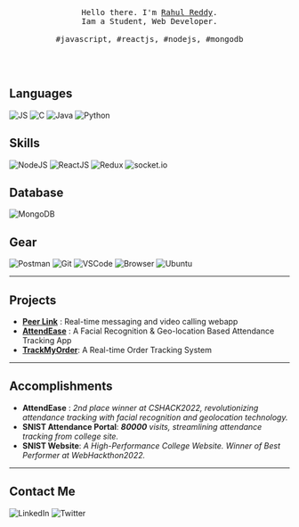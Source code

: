 <p align="center">
  <br>
  <br>
  <br>
  <samp>Hello there. I'm <a href="https://twitter.com/rahulreddy_001" target="_blank">Rahul Reddy</a>.<br> Iam a Student, Web Developer.<br><br>#javascript, #reactjs, #nodejs, #mongodb</samp>
  <br>
  <br>
</p>
<br/>

## Languages

![JS](https://img.shields.io/badge/JavaScript-323330?style=for-the-badge&logo=javascript&logoColor=F7DF1E)
![C](https://img.shields.io/badge/C-00599C?style=for-the-badge&logo=c&logoColor=white)
![Java](https://img.shields.io/badge/OpenJDK-ED8B00?style=for-the-badge&logo=openjdk&logoColor=white)
![Python](https://img.shields.io/badge/Python-FFD43B?style=for-the-badge&logo=python&logoColor=blue)

## Skills

![NodeJS](https://img.shields.io/badge/Node.js-339933?style=for-the-badge&logo=nodedotjs&logoColor=white)
![ReactJS](https://img.shields.io/badge/React-20232A?style=for-the-badge&logo=react&logoColor=61DAFB)
![Redux](https://img.shields.io/badge/Redux-593D88?style=for-the-badge&logo=redux&logoColor=white)
![socket.io](https://img.shields.io/badge/Socket.io-010101?&style=for-the-badge&logo=Socket.io&logoColor=white)
![]()

## Database

![MongoDB](https://img.shields.io/badge/MongoDB-4EA94B?style=for-the-badge&logo=mongodb&logoColor=white)

## Gear

![Postman](https://img.shields.io/badge/Postman-FF6C37?style=for-the-badge&logo=Postman&logoColor=white)
![Git](https://img.shields.io/badge/GIT-E44C30?style=for-the-badge&logo=git&logoColor=white)
![VSCode](https://img.shields.io/badge/VSCode-0078D4?style=for-the-badge&logo=visual%20studio%20code&logoColor=white)
![Browser](https://img.shields.io/badge/Brave-FF1B2D?style=for-the-badge&logo=Brave&logoColor=white)
![Ubuntu](https://img.shields.io/badge/Ubuntu-E95420?style=for-the-badge&logo=ubuntu&logoColor=white)

<hr/>

## Projects

- **[Peer Link](https://github.com/rahulreddy-001/PeerLink)** :
  Real-time messaging and video calling webapp
- **[AttendEase](https://github.com/rahulreddy-001/AttendEase)** : A Facial Recognition & Geo-location Based Attendance Tracking App
- **[TrackMyOrder](https://github.com/rahulreddy-001/TrackMyOrder)**: A Real-time Order Tracking System

<hr/>

## Accomplishments

- **AttendEase** : _2nd place winner at CSHACK2022, revolutionizing attendance tracking with facial recognition and geolocation technology._
- **SNIST Attendance Portal**: _**80000** visits, streamlining attendance tracking from college site._
- **SNIST Website**: _A High-Performance College Website. Winner of Best Performer at WebHackthon2022._
<hr/>

## Contact Me

![LinkedIn](https://img.shields.io/badge/LinkedIn-0077B5?style=for-the-badge&logo=linkedin&logoColor=white)
![Twitter](https://img.shields.io/badge/Twitter-1DA1F2?style=for-the-badge&logo=twitter&logoColor=white)
